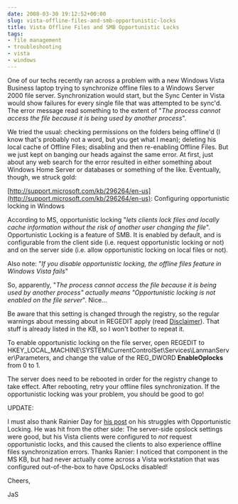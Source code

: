 ```yaml
---
date: 2008-03-30 19:12:52+00:00
slug: vista-offline-files-and-smb-opportunistic-locks
title: Vista Offline Files and SMB Opportunistic Locks
tags:
- file management
- troubleshooting
- vista
- windows
---
```


One of our techs recently ran across a problem with a new Windows Vista Business laptop trying to synchronize offline files to a Windows Server 2000 file server. Synchronization would start, but the Sync Center in Vista would show failures for every single file that was attempted to be sync'd. The error message read something to the extent of "_The process cannot access the file because it is being used by another process_".

We tried the usual: checking permissions on the folders being offline'd (I know that's probably not a word, but you get what I mean); deleting his local cache of Offline Files; disabling and then re-enabling Offline Files. But we just kept on banging our heads against the same error. At first, just about any web search for the error resulted in either something about Windows Home Server or databases or something of the like.  Eventually, though, we struck gold:

[http://support.microsoft.com/kb/296264/en-us](http://support.microsoft.com/kb/296264/en-us): Configuring opportunistic locking in Windows

<!-- more -->

According to MS, opportunistic locking "_lets clients lock 		  files and locally cache information without the risk of another user changing 		  the file_". Opportunistic Locking is a feature of SMB. It is enabled by default, and is configurable from the client side (i.e. request opportunistic locking or not) and on the server side (i.e. allow opportunistic locking on local files or not).

Also note: "_If you disable opportunistic locking, the offline files feature in Windows 		  Vista fails_"

So, apparently, "_The process cannot access the file because it is being used by another process" _actually means_ "Opportunistic locking is not enabled on the file server_". Nice...

Be aware that this setting is changed through the registry, so the regular warnings about messing about in REGEDIT apply (read [Disclaimer](http://bamboo.slabnet.com/~hslabbert/blog/disclaimer/)). That stuff is already listed in the KB, so I won't bother to repeat it.

To enable opportunistic locking on the file server, open REGEDIT to HKEY_LOCAL_MACHINE\SYSTEM\CurrentControlSet\Services\LanmanServer\Parameters, and change the value of the REG_DWORD
**EnableOplocks** from 0 to 1.

The server does need to be rebooted in order for the registry change to take effect. After rebooting, retry your offline files synchronization. If the opportunistic locking was your problem, you should be good to go!

UPDATE:

I must also thank Rainier Day for [his post](http://blog.rainiernetworks.com/2008/06/25/vista-synchronization-errors/) on his struggles with Opportunistic Locking. He was hit from the other side: The server-side opslock settings were good, but his Vista clients were configured to _not_ request opportunistic locks, and this caused the clients to also experience offline files synchronization errors. Thanks Ranier: I noticed that component in the MS KB, but had never actually come across a Vista workstation that was configured out-of-the-box to have OpsLocks disabled!

Cheers,

JaS
